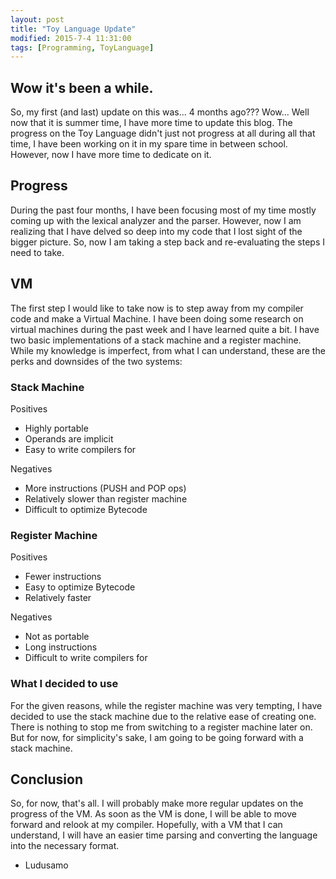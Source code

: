 ```yaml
---
layout: post
title: "Toy Language Update"
modified: 2015-7-4 11:31:00
tags: [Programming, ToyLanguage]
---
```

## Wow it's been a while.
So, my first (and last) update on this was... 4 months ago??? Wow... Well now that it is summer time, I have more time to update this blog. The progress on the Toy Language didn't just not progress at all during all that time, I have been working on it in my spare time in between school. However, now I have more time to dedicate on it.

## Progress
During the past four months, I have been focusing most of my time mostly coming up with the lexical analyzer and the parser. However, now I am realizing that I have delved so deep into my code that I lost sight of the bigger picture. So, now I am taking a step back and re-evaluating the steps I need to take.

## VM
The first step I would like to take now is to step away from my compiler code and make a Virtual Machine. I have been doing some research on virtual machines during the past week and I have learned quite a bit. I have two basic implementations of a stack machine and a register machine. While my knowledge is imperfect, from what I can understand, these are the perks and downsides of the two systems:

### Stack Machine

Positives

- Highly portable
- Operands are implicit
- Easy to write compilers for

Negatives

- More instructions (PUSH and POP ops)
- Relatively slower than register machine
- Difficult to optimize Bytecode

### Register Machine

Positives

- Fewer instructions
- Easy to optimize Bytecode
- Relatively faster

Negatives

- Not as portable
- Long instructions
- Difficult to write compilers for

### What I decided to use
For the given reasons, while the register machine was very tempting, I have decided to use the stack machine due to the relative ease of creating one. There is nothing to stop me from switching to a register machine later on. But for now, for simplicity's sake, I am going to be going forward with a stack machine.

## Conclusion
So, for now, that's all. I will probably make more regular updates on the progress of the VM. As soon as the VM is done, I will be able to move forward and relook at my compiler. Hopefully, with a VM that I can understand, I will have an easier time parsing and converting the language into the necessary format.

- Ludusamo
